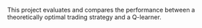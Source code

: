 This project evaluates and compares the performance between a theoretically optimal trading strategy and a Q-learner.
